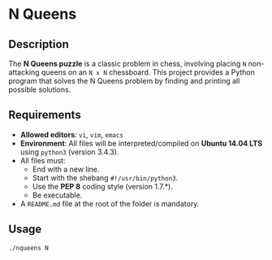 # N Queens

## Description

The **N Queens puzzle** is a classic problem in chess, involving placing `N` non-attacking queens on an `N x N` chessboard. This project provides a Python program that solves the N Queens problem by finding and printing all possible solutions.

## Requirements

- **Allowed editors**: `vi`, `vim`, `emacs`
- **Environment**: All files will be interpreted/compiled on **Ubuntu 14.04 LTS** using `python3` (version 3.4.3).
- All files must:
  - End with a new line.
  - Start with the shebang `#!/usr/bin/python3`.
  - Use the **PEP 8** coding style (version 1.7.*).
  - Be executable.
- A `README.md` file at the root of the folder is mandatory.

## Usage

```bash
./nqueens N